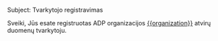 Subject: Tvarkytojo registravimas

Sveiki, Jūs esate registruotas ADP organizacijos [{{organization}}]({{link}}) atvirų duomenų tvarkytoju. 